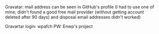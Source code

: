 Gravatar:
mail address can be seen in GitHub's profile (I had to use one of mine; didn't found a good free mail provider (without getting account deleted after 90 days) and disposal email addresses didn't worked)

Gravartar login: wpafch
PW: Enwp's project
